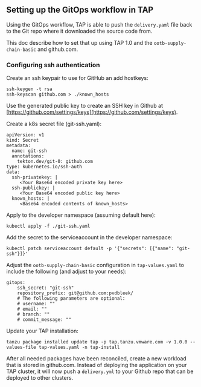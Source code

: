 ## Setting up the GitOps workflow in TAP

Using the GitOps workflow, TAP is able to push the `delivery.yaml` file back to the Git repo where it downloaded the source code from.

This doc describe how to set that up using TAP 1.0 and the `ootb-supply-chain-basic` and github.com.

### Configuring ssh authentication

Create an ssh keypair to use for GitHub an add hostkeys:

```
ssh-keygen -t rsa
ssh-keyscan github.com > ./known_hosts
```

Use the generated public key to create an SSH key in Github at [https://github.com/settings/keys](https://github.com/settings/keys).

Create a k8s secret file (git-ssh.yaml):

```
apiVersion: v1
kind: Secret
metadata:
  name: git-ssh
  annotations:
    tekton.dev/git-0: github.com
type: kubernetes.io/ssh-auth
data:
  ssh-privatekey: |
     <Your Base64 encoded private key here>
  ssh-publickey: |
     <Your Base64 encoded public key here>
  known_hosts: |
     <Base64 encoded contents of known_hosts>
```

Apply to the developer namespace (assuming default here):

```
kubectl apply -f ./git-ssh.yaml
```

Add the secret to the serviceaccount in the developer namespace:

```
kubectl patch serviceaccount default -p '{"secrets": [{"name": "git-ssh"}]}'
```

Adjust the `ootb-supply-chain-basic` configuration in `tap-values.yaml` to include the following (and adjust to your needs):

``` 
gitops:
    ssh_secret: "git-ssh"
    repository_prefix: git@github.com:pvdbleek/
    # The following parameters are optional:
    # username: ""
    # email: ""
    # branch: ""
    # commit_message: ""
```

Update your TAP installation:

```
tanzu package installed update tap -p tap.tanzu.vmware.com -v 1.0.0 --values-file tap-values.yaml -n tap-install
```

After all needed packages have been reconciled, create a new workload that is stored in github.com.
Instead of deploying the application on your TAP cluster, it will now push a `delivery.yml` to your Github repo that can be deployed to other clusters.
